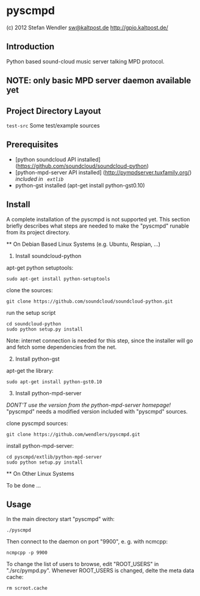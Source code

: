 pyscmpd
========

(c) 2012 Stefan Wendler
sw@kaltpost.de
http://gpio.kaltpost.de/


Introduction
------------

Python based sound-cloud music server talking MPD protocol.


NOTE: only basic MPD server daemon available yet
------------------------------------------------


Project Directory Layout
------------------------

 `test-src`		Some test/example sources


Prerequisites
-------------

* [python soundcloud API installed] (https://github.com/soundcloud/soundcloud-python) 
* [python-mpd-server API installed] (http://pympdserver.tuxfamily.org/) *included in ` extlib`*
* python-gst installed (apt-get install python-gst0.10)


Install
-------

A complete installation of the pyscmpd is not supported yet. This section briefly describes what steps 
are needed to make the "pyscmpd" runable from its project directory. 

** On Debian Based Linux Systems (e.g. Ubuntu, Respian, ...)

1) Install soundcloud-python

apt-get python setuptools:

	sudo apt-get install python-setuptools

clone the sources:

	git clone https://github.com/soundcloud/soundcloud-python.git
	
run the setup script

	cd soundcloud-python
	sudo python setup.py install
	
Note: internet connection is needed for this step, since the installer will go and fetch some dependencies from the net. 	

2) Install python-gst

apt-get the library:

	sudo apt-get install python-gst0.10
	
3) Install python-mpd-server

*DONT'T use the version from the python-mpd-server homepage!* "pyscmpd" needs a modified version included with "pyscmpd" sources. 

clone pyscmpd sources:

	git clone https://github.com/wendlers/pyscmpd.git
	
install python-mpd-server:

	cd pyscmpd/extlib/python-mpd-server
	sudo python setup.py install

** On Other Linux Systems

To be done ...


Usage
-----

In the main directory start "pyscmpd" with:

	./pyscmpd

Then connect to the daemon on port "9900", e. g. with ncmcpp:

	ncmpcpp -p 9900

To change the list of users to browse, edit "ROOT_USERS" in "./src/pympd.py". 
Whenever ROOT_USERS is changed, delte the meta data cache:

	rm scroot.cache

